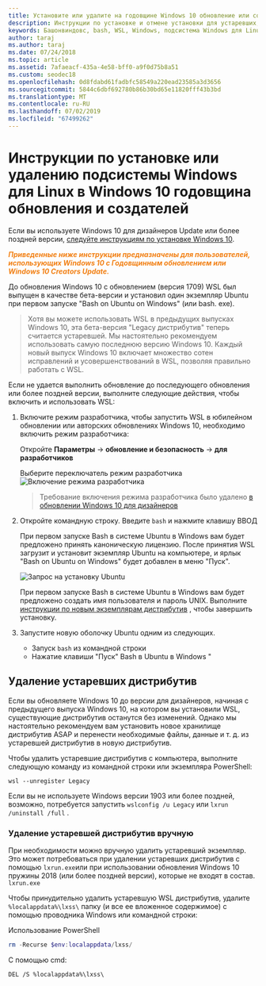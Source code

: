 ```yaml
---
title: Установите или удалите на годовщине Windows 10 обновление или создатели
description: Инструкции по установке и отмене установки для устаревших, бета-версий дистрибутив в Windows 10 с годовщиной обновления или авторов
keywords: Башонвиндовс, bash, WSL, Windows, подсистема Windows для Linux, виндовссубсистем, Ubuntu, Debian, SUSE, Windows 10, устаревшая, бета-версия, установка, удаление, удаление, отмена установки, удаление, устарело
author: taraj
ms.author: taraj
ms.date: 07/24/2018
ms.topic: article
ms.assetid: 7afaeacf-435a-4e58-bff0-a9f0d75b8a51
ms.custom: seodec18
ms.openlocfilehash: 0d8fdabd61fadbfc58549a220ead23585a3d3656
ms.sourcegitcommit: 5844c6dbf692780b86b30bd65e11820fff43b3bd
ms.translationtype: MT
ms.contentlocale: ru-RU
ms.lasthandoff: 07/02/2019
ms.locfileid: "67499262"
---
```

# <a name="guide-to-install-or-uninstall-windows-subsystem-for-linux-on-windows-10-anniversary-update-and-creators-update"></a>Инструкции по установке или удалению подсистемы Windows для Linux в Windows 10 годовщина обновления и создателей 

Если вы используете Windows 10 для дизайнеров Update или более поздней версии, [следуйте инструкциям по установке Windows 10](install-win10.md).

<strong><em><span style="color: #f28014">Приведенные ниже инструкции предназначены для пользователей, использующих Windows 10 с Годовщинным обновлением или Windows 10 Creators Update.</span></em></strong>

До обновления Windows 10 с обновлением (версия 1709) WSL был выпущен в качестве бета-версии и установил один экземпляр Ubuntu при первом запуске "Bash on Ubuntu on Windows" (или bash. exe).

> Хотя вы можете использовать WSL в предыдущих выпусках Windows 10, эта бета-версия "Legacy дистрибутив" теперь считается устаревшей. Мы настоятельно рекомендуем использовать самую последнюю версию Windows 10. Каждый новый выпуск Windows 10 включает множество сотен исправлений и усовершенствований в WSL, позволяя правильно работать с WSL.

Если не удается выполнить обновление до последующего обновления или более поздней версии, выполните следующие действия, чтобы включить и использовать WSL:

1. Включите режим разработчика, чтобы запустить WSL в юбилейном обновлении или авторских обновлениях Windows 10, необходимо включить режим разработчика:

    Откройте **Параметры** -> **обновление и безопасность** -> **для разработчиков**

    Выберите переключатель режим разработчика  
    ![Включение режима разработчика](media/updateAndSecurity.png)

    > Требование включения режима разработчика было удалено [в обновлении Windows 10 для дизайнеров](https://blogs.msdn.microsoft.com/commandline/2017/06/08/developer-mode-no-longer-required-for-windows-subsystem-for-linux/)

1. Откройте командную строку.  Введите `bash` и нажмите клавишу ВВОД

    При первом запуске Bash в системе Ubuntu в Windows вам будет предложено принять каноническую лицензию. После принятия WSL загрузит и установит экземпляр Ubuntu на компьютере, и ярлык "Bash on Ubuntu on Windows" будет добавлен в меню "Пуск".

    ![Запрос на установку Ubuntu](media/bashShellInstall.png)

    При первом запуске Bash в системе Ubuntu в Windows вам будет предложено создать имя пользователя и пароль UNIX. Выполните [инструкции по новым экземплярам дистрибутив](initialize-distro.md) , чтобы завершить установку.

1. Запустите новую оболочку Ubuntu одним из следующих.
    * Запуск `bash` из командной строки
    * Нажатие клавиши "Пуск" Bash в Ubuntu в Windows "

    
## <a name="uninstallingremoving-the-legacy-distro"></a>Удаление устаревших дистрибутив
Если вы обновляете Windows 10 до версии для дизайнеров, начиная с предыдущего выпуска Windows 10, на котором вы установили WSL, существующие дистрибутив останутся без изменений. Однако мы настоятельно рекомендуем вам установить новое хранилище дистрибутив ASAP и перенести необходимые файлы, данные и т. д. из устаревшей дистрибутив в новую дистрибутив.

Чтобы удалить устаревшие дистрибутив с компьютера, выполните следующую команду из командной строки или экземпляра PowerShell:

```console
wsl --unregister Legacy
```

Если вы не используете Windows версии 1903 или более поздней, возможно, потребуется запустить `wslconfig /u Legacy` или `lxrun /uninstall /full` . 

### <a name="manually-deleting-the-legacy-distro"></a>Удаление устаревшей дистрибутив вручную
При необходимости можно вручную удалить устаревший экземпляр. Это может потребоваться при удалении устаревших дистрибутив с помощью `lxrun.exe`или при использовании обновления Windows 10 пружины 2018 (или более поздней версии), которые не входят в состав. `lxrun.exe`

Чтобы принудительно удалить устаревшую WSL дистрибутив, удалите `%localappdata%\lxss\` папку (и все ее вложенное содержимое) с помощью проводника Windows или командной строки:

Использование PowerShell
```powershell
rm -Recurse $env:localappdata/lxss/
```

С помощью cmd:
```console
DEL /S %localappdata%\lxss\
```
